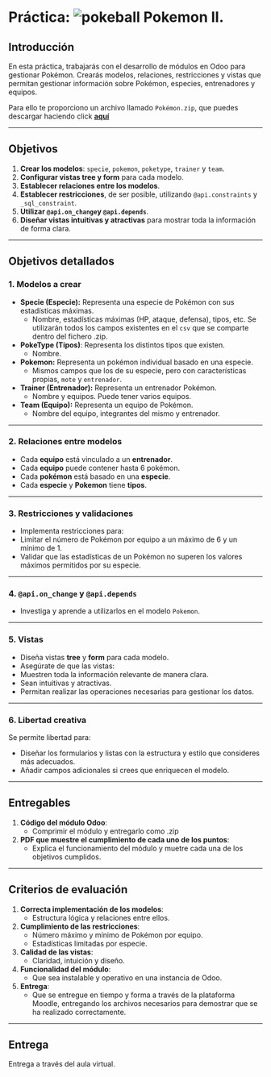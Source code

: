 # Práctica: ![pokeball](https://emojis.slackmojis.com/emojis/images/1660307710/60591/pokeball.gif?1660307710) Pokemon II.

## Introducción
En esta práctica, trabajarás con el desarrollo de módulos en Odoo para gestionar Pokémon. Crearás modelos, relaciones, restricciones y vistas que permitan gestionar información sobre Pokémon, especies, entrenadores y equipos.

Para ello te proporciono un archivo llamado `Pokémon.zip`, que puedes descargar haciendo click [**aquí**](https://github.com/canarydev/SGE/raw/main/static/src/Pokemon.zip)


---

## Objetivos
1. **Crear los modelos**: `specie`, `pokemon`, `poketype`, `trainer` y `team`.
2. **Configurar vistas tree y form** para cada modelo.
3. **Establecer relaciones entre los modelos**.
4. **Establecer restricciones**, de ser posible, utilizando `@api.constraints` y `_sql_constraint`.
5. **Utilizar `@api.on_change`y `@api.depends`**.
6. **Diseñar vistas intuitivas y atractivas** para mostrar toda la información de forma clara.

---

## Objetivos detallados

### 1. Modelos a crear
- **Specie (Especie):** Representa una especie de Pokémon con sus estadísticas máximas.
  - Nombre, estadísticas máximas (HP, ataque, defensa), tipos, etc. Se utilizarán todos los campos existentes en el `csv` que se comparte dentro del fichero .zip.
- **PokeType (Tipos)**: Representa los distintos tipos que existen.
  - Nombre.
- **Pokemon:** Representa un pokémon individual basado en una especie.
  - Mismos campos que los de su especie, pero con características propias, `mote` y `entrenador`.
- **Trainer (Entrenador):** Representa un entrenador Pokémon.
  - Nombre y equipos. Puede tener varios equipos.
- **Team (Equipo):** Representa un equipo de Pokémon.
  - Nombre del equipo, integrantes del mismo y entrenador.

---

### 2. Relaciones entre modelos
- Cada **equipo** está vinculado a un **entrenador**.
- Cada **equipo** puede contener hasta 6 pokémon.
- Cada **pokémon** está basado en una **especie**.
- Cada **especie** y **Pokemon** tiene **tipos**.

---

### 3. Restricciones y validaciones
- Implementa restricciones para:
- Limitar el número de Pokémon por equipo a un máximo de 6 y un mínimo de 1.
- Validar que las estadísticas de un Pokémon no superen los valores máximos permitidos por su especie.

---

### 4. `@api.on_change` y `@api.depends` 
- Investiga y aprende a utilizarlos en el modelo `Pokemon`.

---

### 5. Vistas
- Diseña vistas **tree** y **form** para cada modelo.
- Asegúrate de que las vistas:
- Muestren toda la información relevante de manera clara.
- Sean intuitivas y atractivas.
- Permitan realizar las operaciones necesarias para gestionar los datos.

---
### 6. Libertad creativa
Se permite libertad para:
- Diseñar los formularios y listas con la estructura y estilo que consideres más adecuados.
- Añadir campos adicionales si crees que enriquecen el modelo.

---

## Entregables
1. **Código del módulo Odoo**:
   - Comprimir el módulo y entregarlo como .zip
2. **PDF que muestre el cumplimiento de cada uno de los puntos**:
   - Explica el funcionamiento del módulo y muetre cada una de los objetivos cumplidos.

---

## Criterios de evaluación
1. **Correcta implementación de los modelos**:
   - Estructura lógica y relaciones entre ellos.
2. **Cumplimiento de las restricciones**:
   - Número máximo y mínimo de Pokémon por equipo.
   - Estadísticas limitadas por especie.
3. **Calidad de las vistas**:
   - Claridad, intuición y diseño.
4. **Funcionalidad del módulo**:
   - Que sea instalable y operativo en una instancia de Odoo.
5. **Entrega**:
   - Que se entregue en tiempo y forma a través de la plataforma Moodle, entregando los archivos necesarios para demostrar que se ha realizado correctamente.

---

## Entrega
Entrega a través del aula virtual.
